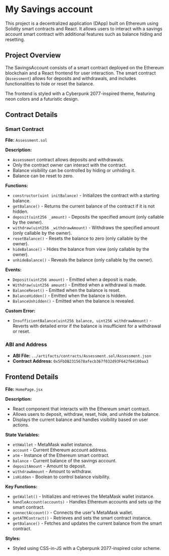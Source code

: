 # My Savings account

This project is a decentralized application (DApp) built on Ethereum using Solidity smart contracts and React. It allows users to interact with a savings account smart contract with additional features such as balance hiding and resetting.


## Project Overview

The SavingsAccount consists of a smart contract deployed on the Ethereum blockchain and a React frontend for user interaction. The smart contract (`Assessment`) allows for deposits and withdrawals, and includes functionalities to hide or reset the balance.

The frontend is styled with a Cyberpunk 2077-inspired theme, featuring neon colors and a futuristic design.

## Contract Details

### Smart Contract

**File:** `Assessment.sol`

**Description:**
- `Assessment` contract allows deposits and withdrawals.
- Only the contract owner can interact with the contract.
- Balance visibility can be controlled by hiding or unhiding it.
- Balance can be reset to zero.

**Functions:**
- `constructor(uint initBalance)` - Initializes the contract with a starting balance.
- `getBalance()` - Returns the current balance of the contract if it is not hidden.
- `deposit(uint256 _amount)` - Deposits the specified amount (only callable by the owner).
- `withdraw(uint256 _withdrawAmount)` - Withdraws the specified amount (only callable by the owner).
- `resetBalance()` - Resets the balance to zero (only callable by the owner).
- `hideBalance()` - Hides the balance from view (only callable by the owner).
- `unhideBalance()` - Reveals the balance (only callable by the owner).

**Events:**
- `Deposit(uint256 amount)` - Emitted when a deposit is made.
- `Withdraw(uint256 amount)` - Emitted when a withdrawal is made.
- `BalanceReset()` - Emitted when the balance is reset.
- `BalanceHidden()` - Emitted when the balance is hidden.
- `BalanceUnhidden()` - Emitted when the balance is revealed.

**Custom Error:**
- `InsufficientBalance(uint256 balance, uint256 withdrawAmount)` - Reverts with detailed error if the balance is insufficient for a withdrawal or reset.

### ABI and Address

- **ABI File:** `../artifacts/contracts/Assessment.sol/Assessment.json`
- **Contract Address:** `0x5FbDB2315678afecb367f032d93F642f64180aa3`

## Frontend Details

**File:** `HomePage.jsx`

**Description:**
- React component that interacts with the Ethereum smart contract.
- Allows users to deposit, withdraw, reset, hide, and unhide the balance.
- Displays the current balance and handles visibility based on user actions.

**State Variables:**
- `ethWallet` - MetaMask wallet instance.
- `account` - Current Ethereum account address.
- `atm` - Instance of the Ethereum smart contract.
- `balance` - Current balance of the savings account.
- `depositAmount` - Amount to deposit.
- `withdrawAmount` - Amount to withdraw.
- `isHidden` - Boolean to control balance visibility.

**Key Functions:**
- `getWallet()` - Initializes and retrieves the MetaMask wallet instance.
- `handleAccount(accounts)` - Handles Ethereum accounts and sets up the smart contract.
- `connectAccount()` - Connects the user's MetaMask wallet.
- `getATMContract()` - Retrieves and sets the smart contract instance.
- `getBalance()` - Fetches and updates the current balance from the smart contract.

**Styles:**
- Styled using CSS-in-JS with a Cyberpunk 2077-inspired color scheme.

